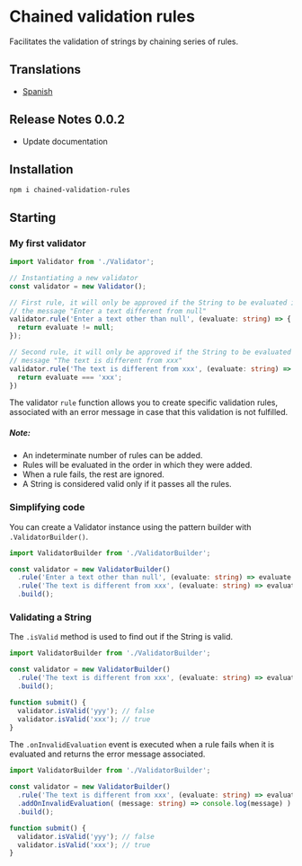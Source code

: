 # Chained validation rules

Facilitates the validation of strings by chaining series of rules.

## Translations
- [Spanish](translations/README-es.md)

## Release Notes 0.0.2
- Update documentation

## Installation

```shell
npm i chained-validation-rules
```

## Starting

### My first validator

```typescript
import Validator from './Validator';

// Instantiating a new validator
const validator = new Validator();

// First rule, it will only be approved if the String to be evaluated is different from null, otherwise it will show
// the message "Enter a text different from null"
validator.rule('Enter a text other than null', (evaluate: string) => {
  return evaluate != null;
});

// Second rule, it will only be approved if the String to be evaluated is equal to "xxx", otherwise it will show the
// message "The text is different from xxx"
validator.rule('The text is different from xxx', (evaluate: string) => {
  return evaluate === 'xxx';
})
```

The validator `rule` function allows you to create specific validation rules, associated with an error message in case
that this validation is not fulfilled.

##### *Note:*
- An indeterminate number of rules can be added.
- Rules will be evaluated in the order in which they were added.
- When a rule fails, the rest are ignored.
- A String is considered valid only if it passes all the rules.

### Simplifying code

You can create a Validator instance using the pattern builder with `.ValidatorBuilder()`.

```typescript
import ValidatorBuilder from './ValidatorBuilder';

const validator = new ValidatorBuilder()
  .rule('Enter a text other than null', (evaluate: string) => evaluate != 0)
  .rule('The text is different from xxx', (evaluate: string) => evaluate === 'xxx')
  .build();
```

### Validating a String

The `.isValid` method is used to find out if the String is valid.

```typescript
import ValidatorBuilder from './ValidatorBuilder';

const validator = new ValidatorBuilder()
  .rule('The text is different from xxx', (evaluate: string) => evaluate === 'xxx')
  .build();

function submit() {
  validator.isValid('yyy'); // false
  validator.isValid('xxx'); // true
}
```

The `.onInvalidEvaluation` event is executed when a rule fails when it is evaluated and returns the error message
associated.

```typescript
import ValidatorBuilder from './ValidatorBuilder';

const validator = new ValidatorBuilder()
  .rule('The text is different from xxx', (evaluate: string) => evaluate === 'xxx')
  .addOnInvalidEvaluation( (message: string) => console.log(message) ) // It is only executed if the validation of some rule fails
  .build();

function submit() {
  validator.isValid('yyy'); // false
  validator.isValid('xxx'); // true
}
```